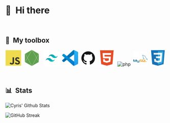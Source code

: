 # 👋 &nbsp;Hi there

&nbsp;

## 🧰 &nbsp;My toolbox

<img  src="https://raw.githubusercontent.com/devicons/devicon/1119b9f84c0290e0f0b38982099a2bd027a48bf1/icons/javascript/javascript-original.svg" alt="JavaScript" width="50" height="50"/> &nbsp;<img  src="https://raw.githubusercontent.com/devicons/devicon/1119b9f84c0290e0f0b38982099a2bd027a48bf1/icons/nodejs/nodejs-plain.svg" alt="NodeJS" width="50" height="50"/> &nbsp; <img  src="https://github.com/Ferris-Fugger/Ferris-Fugger/blob/main/assets/TailwindCSS.png?raw=true" alt="TailwindCSS"/> &nbsp;<img  src="https://raw.githubusercontent.com/devicons/devicon/1119b9f84c0290e0f0b38982099a2bd027a48bf1/icons/vscode/vscode-original.svg" alt="VSCode" width="50" height="50"/> &nbsp;<img  src="https://github.com/Ferris-Fugger/Ferris-Fugger/blob/main/assets/Github.png?raw=true" alt="Github"/> &nbsp;<img  src="https://raw.githubusercontent.com/devicons/devicon/1119b9f84c0290e0f0b38982099a2bd027a48bf1/icons/html5/html5-plain.svg" alt="HTML5" width="50" height="50"/> &nbsp;<img src="https://cdn.jsdelivr.net/gh/devicons/devicon/icons/php/php-original.svg" alt="php" width="45" height="45"/> &nbsp;<img src="https://raw.githubusercontent.com/devicons/devicon/master/icons/mysql/mysql-original-wordmark.svg" alt="mysql" width="45" height="45"/> &nbsp;<img  src="https://raw.githubusercontent.com/devicons/devicon/1119b9f84c0290e0f0b38982099a2bd027a48bf1/icons/css3/css3-original.svg" alt="CSS3" width="50" height="50"/>

&nbsp;


## 📊 &nbsp;Stats

![Cyris' Github Stats](https://github-readme-stats.vercel.app/api?username=Ferris-Fugger&hide=contribs,prs&show_icons=true&bg_color=0d1116&title_color=ce09ec&text_color=a4aacb&icon_color=007ec6)

![GitHub Streak](https://github-readme-streak-stats.herokuapp.com/?user=Ferris-Fugger&theme=dark&count_private=true&bg_color=0d1116&title_color=ce09ec&text_color=a4aacb&icon_color=007ec6)
